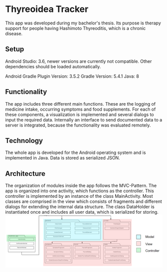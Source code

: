 # Thyreoidea Tracker

This app was developed during my bachelor's thesis. Its purpose is therapy support for people having 
Hashimoto Thyreoditis, which is a chronic disease. 

## Setup

Android Studio: 3.6, newer versions are currently not compatible.
Other dependencies should be loaded automatically.

Android Gradle Plugin Version: 3.5.2
Gradle Version: 5.4.1
Java: 8

## Functionality

The app includes three different main functions. These are the logging of medicine intake, occurring symptoms and food supplements.
For each of these components, a visualization is implemented and several dialogs to input the required data.
Internally an interface to send documented data to a server is integrated, because the functionality was evaluated remotely.

## Technology

The whole app is developed for the Android operating system and is implemented in Java. Data is stored as serialized JSON.

## Architecture

The organization of modules inside the app follows the MVC-Pattern.
The app is organized into one activity, which functions as the controller. This controller is implemented by an instance of the class MainActivity.
Most classes are comprised in the view which consists of fragments and different dialogs for extending the internal data structure. The class DataHolder
is instantiated once and includes all user data, which is serialized for storing.
![Here a picture from the overall architecture should be shown](https://github.com/BenjaminStahr/hashimoto_app_2020/blob/images/hashimoto_app_architecture.png)
